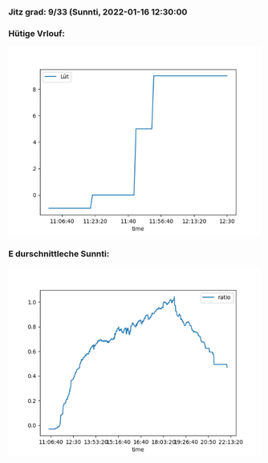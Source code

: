 ### Jitz grad: 9/33 (Sunnti, 2022-01-16 12:30:00

### Hütige Vrlouf:
![Graph](Today.png)

### E durschnittleche Sunnti:
![Graph](Sunnti.png)